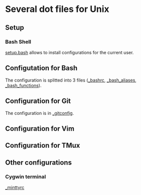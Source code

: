 # Several dot files for Unix

## Setup
### Bash Shell
[setup.bash](setup.bash) allows to install configurations for the current user.

## Configutation for Bash
The configuration is splitted into 3 files ([_bashrc](_bashrc), [_bash_aliases](_bash_aliases),
[_bash_functions](_bash_functions)).

## Configuration for Git
The configuration is in [_gitconfig](_gitconfig).

## Configuration for Vim

## Configuration for TMux

## Other configurations
### Cygwin terminal
[_minttyrc](_minttyrc)
